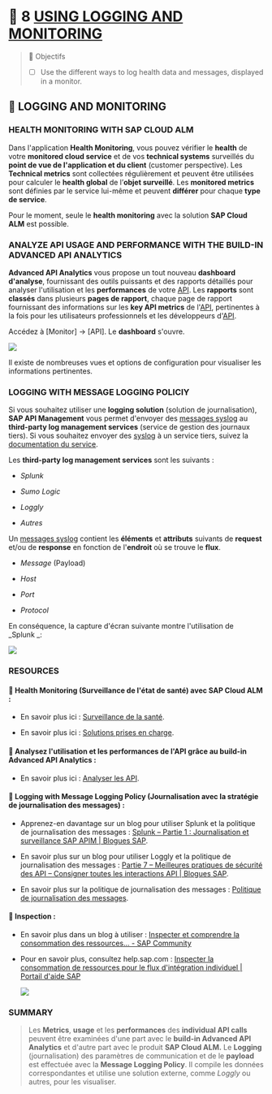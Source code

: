 # 🌸 8 [USING LOGGING AND MONITORING](https://learning.sap.com/learning-journeys/developing-with-sap-integration-suite/using-logging-and-monitoring_e83faa28-1ebd-41e5-87b7-1a053c336b36)

> 🌺 Objectifs
>
> - [ ] Use the different ways to log health data and messages, displayed in a monitor.

## 🌸 LOGGING AND MONITORING

### HEALTH MONITORING WITH SAP CLOUD ALM

Dans l'application **Health Monitoring**, vous pouvez vérifier le **health** de votre **monitored cloud service** et de vos **technical systems** surveillés du **point de vue de l'application et du client** (customer perspective). Les **Technical metrics** sont collectées régulièrement et peuvent être utilisées pour calculer le **health global** de l’**objet surveillé**. Les **monitored metrics** sont définies par le service lui-même et peuvent **différer** pour chaque **type de service**.

Pour le moment, seule le **health monitoring** avec la solution **SAP Cloud ALM** est possible.

### ANALYZE API USAGE AND PERFORMANCE WITH THE BUILD-IN ADVANCED API ANALYTICS

**Advanced API Analytics** vous propose un tout nouveau **dashboard d'analyse**, fournissant des outils puissants et des rapports détaillés pour analyser l'utilisation et les **performances** de votre [API](../☼%20UNIT%200%20-%20Lexicon/♠%20API.md). Les **rapports** sont **classés** dans plusieurs **pages de rapport**, chaque page de rapport fournissant des informations sur les **key API metrics** de l'[API](../☼%20UNIT%200%20-%20Lexicon/♠%20API.md), pertinentes à la fois pour les utilisateurs professionnels et les développeurs d'[API](../☼%20UNIT%200%20-%20Lexicon/♠%20API.md).

Accédez à [Monitor] → [API]. Le **dashboard** s'ouvre.

![](./RESSOURCES/CLD900_U3_L7_01.png)

Il existe de nombreuses vues et options de configuration pour visualiser les informations pertinentes.

### LOGGING WITH MESSAGE LOGGING POLICIY

Si vous souhaitez utiliser une **logging solution** (solution de journalisation), **SAP API Management** vous permet d'envoyer des [messages syslog](../☼%20UNIT%200%20-%20Lexicon/♠%20Messages%20Syslog.md) au **third-party log management services** (service de gestion des journaux tiers). Si vous souhaitez envoyer des [syslog](../☼%20UNIT%200%20-%20Lexicon/♠%20Messages%20Syslog.md) à un service tiers, suivez la [documentation du service](https://help.sap.com/docs/sap-api-management/sap-api-management/message-logging-policy?version=Cloud).

Les **third-party log management services** sont les suivants :

- _Splunk_

- _Sumo Logic_

- _Loggly_

- _Autres_

Un [messages syslog](../☼%20UNIT%200%20-%20Lexicon/♠%20Messages%20Syslog.md) contient les **éléments** et **attributs** suivants de **request** et/ou de **response** en fonction de l'**endroit** où se trouve le **flux**.

- _Message_ (Payload)

- _Host_

- _Port_

- _Protocol_

En conséquence, la capture d'écran suivante montre l'utilisation de _Splunk _:

![](./RESSOURCES/CLD900_20_U3L8_002_scr.png)

### RESOURCES

#### 💮 **Health Monitoring (Surveillance de l'état de santé) avec SAP Cloud ALM** :

- En savoir plus ici : [Surveillance de la santé](https://support.sap.com/en/alm/sap-cloud-alm/operations/expert-portal/health-monitoring.html).

- En savoir plus ici : [Solutions prises en charge](https://help.sap.com/docs/cloud-alm/setup-administration/supported-solutions).

#### 💮 **Analysez l'utilisation et les performances de l'API grâce au build-in Advanced API Analytics** :

- En savoir plus ici : [Analyser les API](https://help.sap.com/docs/SAP_CLOUD_PLATFORM_API_MANAGEMENT/66d066d903c2473f81ec33acfe2ccdb4/7712c611015045afb47d7c244fffee63.html?locale=en-US).

#### 💮 **Logging with Message Logging Policy** (Journalisation avec la stratégie de journalisation des messages) :

- Apprenez-en davantage sur un blog pour utiliser Splunk et la politique de journalisation des messages : [Splunk – Partie 1 : Journalisation et surveillance SAP APIM | Blogues SAP](https://blogs.sap.com/2020/05/12/splunk-part-1-sap-apim-logging-monitoring/).

- En savoir plus sur un blog pour utiliser Loggly et la politique de journalisation des messages : [Partie 7 – Meilleures pratiques de sécurité des API – Consigner toutes les interactions API | Blogues SAP](https://blogs.sap.com/2017/08/21/sap-cloud-platform-api-management-log-all-api-interactions/).

- En savoir plus sur la politique de journalisation des messages : [Politique de journalisation des messages](https://help.sap.com/doc/66d066d903c2473f81ec33acfe2ccdb4/Cloud/en-US/6407ae7701814caa8a5107bdc3f44fe2.html).

#### 💮 **Inspection** :

- En savoir plus dans un blog à utiliser : [Inspecter et comprendre la consommation des ressources... - SAP Community](https://community.sap.com/t5/technology-blogs-by-sap/inspecting-and-understanding-resource-consumption-of-your-integration/ba-p/13567246)

- Pour en savoir plus, consultez help.sap.com : [Inspecter la consommation de ressources pour le flux d'intégration individuel | Portail d'aide SAP](https://help.sap.com/docs/cloud-integration/sap-cloud-integration/inspect-resource-consumption-for-individual-integration-flow?q=Inspect%20Resource%20Consumption)

  ![](./RESSOURCES/CLD900_U3_L7_02.png)

### SUMMARY

> Les **Metrics**, **usage** et les **performances** des **individual API calls** peuvent être examinées d'une part avec le **build-in Advanced API Analytics** et d'autre part avec le produit **SAP Cloud ALM.** Le **Logging** (journalisation) des paramètres de communication et de le **payload** est effectuée avec la **Message Logging Policy**. Il compile les données correspondantes et utilise une solution externe, comme _Loggly_ ou autres, pour les visualiser.

